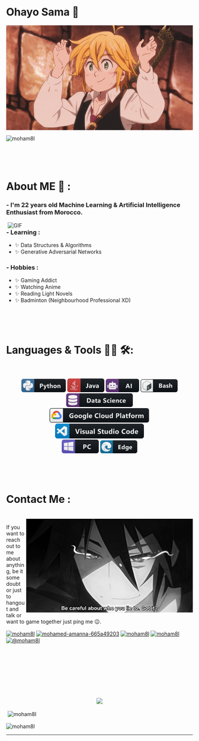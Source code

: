 # Ohayo Sama 👋

<div align="center">
<img hight="300" width="700" alt="GIF" align="center" src="https://github.com/moham8l/moham8l/blob/main/assets/208593.gif">
</div>
<p align="left"> <img src="https://komarev.com/ghpvc/?username=moham8l&label=Profile%20views&color=0e75b6&style=flat" alt="moham8l" /> </p>
</br>
</br>
</br>


# About ME 💬 :

### - I'm 22 years  old Machine Learning & Artificial Intelligence Enthusiast from Morocco.

<img hight="400" width="500" alt="GIF" align="right" src="https://github.com/moham8l/moham8l/blob/main/assets/1936.gif">

### - Learning :
- ✨ Data Structures & Algorithms
- ✨ Generative Adversarial Networks

### - Hobbies : 
- ✨ Gaming Addict
- ✨ Watching Anime
- ✨ Reading Light Novels
- ✨ Badminton (Neighbourhood Professional XD)

</br>
</br>
</br>



# Languages & Tools 👨‍💻 🛠:
</br>

<p align="center">

<!-- For more icons please follow  https://github.com/MikeCodesDotNET/ColoredBadges -->
<img src="https://github.com/moham8l/moham8l/blob/main/assets/icons/python.png" alt="python" width="120" hight="50">
<img src="https://github.com/moham8l/moham8l/blob/main/assets/icons/java.png" alt="java"  width="100" hight="50">
<img src="https://github.com/moham8l/moham8l/blob/main/assets/icons/ai.png" alt="AI" width="90" hight="50">
<img src="https://github.com/moham8l/moham8l/blob/main/assets/icons/bash.png" alt="bash" width="100" hight="50">
<img src="https://github.com/moham8l/moham8l/blob/main/assets/icons/datascience.png" alt="datascience" width="180" hight="50">
</br>
<img src="https://github.com/moham8l/moham8l/blob/main/assets/icons/google_cloud_platform.png" alt="google_cloud_platform" width="270" hight="50">
<img src="https://github.com/moham8l/moham8l/blob/main/assets/icons/visualstudio_code.png" alt="visualstudio_code" width="240" hight="50">
</br>
<img src="https://github.com/moham8l/moham8l/blob/main/assets/icons/pc.png" alt="pc" width="100" hight="50">
<img src="https://github.com/moham8l/moham8l/blob/main/assets/icons/edge.png" alt="edge" width="100" hight="50">
</p>
</br>
</br>
</br>



# Contact Me :

<p>
 </br>


<img hight="320" width="450" align="right" alt="GIF" src="https://github.com/moham8l/moham8l/blob/main/assets/93195.gif">


If you want to reach out to me about anything, be it some doubt or just to hangout and talk or want to game together just ping me 😉.

<p align="left">
<a href="https://twitter.com/moham8l" target="blank"><img align="center" src="https://cdn.jsdelivr.net/npm/simple-icons@3.0.1/icons/twitter.svg" alt="moham8l" height="30" width="40" /></a>
<a href="https://linkedin.com/in/mohamed-amanna-665a49203" target="blank"><img align="center" src="https://cdn.jsdelivr.net/npm/simple-icons@3.0.1/icons/linkedin.svg" alt="mohamed-amanna-665a49203" height="30" width="40" /></a>
<a href="https://stackoverflow.com/users/moham8l" target="blank"><img align="center" src="https://cdn.jsdelivr.net/npm/simple-icons@3.0.1/icons/stackoverflow.svg" alt="moham8l" height="30" width="40" /></a>
<a href="https://kaggle.com/moham8l" target="blank"><img align="center" src="https://cdn.jsdelivr.net/npm/simple-icons@3.0.1/icons/kaggle.svg" alt="moham8l" height="30" width="40" /></a>
<a href="https://medium.com/@moham8l" target="blank"><img align="center" src="https://cdn.jsdelivr.net/npm/simple-icons@3.0.1/icons/medium.svg" alt="@moham8l" height="30" width="40" /></a>
</p>
 </p>
 

</br>
</br>
</br>
</br>
</br>
</br>
</br>



<p align="center" >  
  <a href="https://github.com/anuraghazra/github-readme-stats"> 
<img  src="https://github-readme-stats.vercel.app/api?username=moham8l&&show_icons=true&theme=radical"/>
  </a>
  </p>


<p>&nbsp;<img align="center" src="https://github-readme-stats.vercel.app/api?username=moham8l&show_icons=true&locale=en" alt="moham8l" /></p>

<p><img align="center" src="https://github-readme-streak-stats.herokuapp.com/?user=moham8l&" alt="moham8l" /></p>

*************
